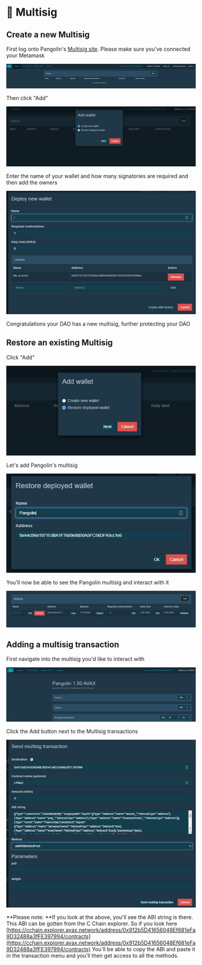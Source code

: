 # 🤝 Multisig

## Create a new Multisig

First log onto Pangolin's [Multisig site](https://multisig.pangolin.exchange/#/wallets). Please make sure you've connected your Metamask

![](../.gitbook/assets/image.png)

Then click "Add"

![](<../.gitbook/assets/image (3).png>)

Enter the name of your wallet and how many signatories are required and then add the owners

![](<../.gitbook/assets/image (8).png>)

Congratulations your DAO has a new multisig, further protecting your DAO

## Restore an existing Multisig

Click "Add"

![](<../.gitbook/assets/image (4).png>)

Let's add Pangolin's multisig

![](<../.gitbook/assets/image (7).png>)

You'll now be able to see the Pangolin multisig and interact with it

![](<../.gitbook/assets/image (1).png>)

## Adding a multisig transaction

First navigate into the multisig you'd like to interact with

![](<../.gitbook/assets/image (5).png>)

Click the Add button next to the Multisig transactions

![](<../.gitbook/assets/image (6).png>)

**Please note: **If you look at the above, you'll see the ABI string is there. This ABI can be gotten from the C Chain explorer. So if you look here [https://cchain.explorer.avax.network/address/0x912b5D41656048Ef681eFa9D32488a3fFE397994/contracts](https://cchain.explorer.avax.network/address/0x912b5D41656048Ef681eFa9D32488a3fFE397994/contracts) You'll be able to copy the ABI and paste it in the transaction menu and you'll then get access to all the methods.
